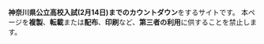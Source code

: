 **神奈川県公立高校入試(2月14日)までのカウントダウン**をするサイトです。
                本ページを**複製**、**転載**または**配布**、**印刷**など、**第三者の利用**に供することを禁止します。
